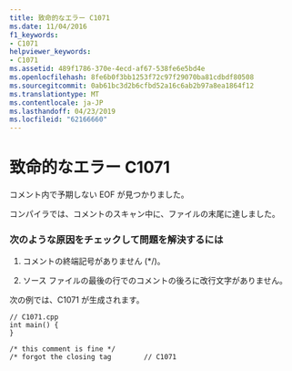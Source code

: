 ```yaml
---
title: 致命的なエラー C1071
ms.date: 11/04/2016
f1_keywords:
- C1071
helpviewer_keywords:
- C1071
ms.assetid: 489f1786-370e-4ecd-af67-538fe6e5bd4e
ms.openlocfilehash: 8fe6b0f3bb1253f72c97f29070ba81cdbdf80508
ms.sourcegitcommit: 0ab61bc3d2b6cfbd52a16c6ab2b97a8ea1864f12
ms.translationtype: MT
ms.contentlocale: ja-JP
ms.lasthandoff: 04/23/2019
ms.locfileid: "62166660"
---
```

# <a name="fatal-error-c1071"></a>致命的なエラー C1071

コメント内で予期しない EOF が見つかりました。

コンパイラでは、コメントのスキャン中に、ファイルの末尾に達しました。

### <a name="to-fix-by-checking-the-following-possible-causes"></a>次のような原因をチェックして問題を解決するには

1. コメントの終端記号がありません (*/)。

1. ソース ファイルの最後の行でのコメントの後ろに改行文字がありません。

次の例では、C1071 が生成されます。

```
// C1071.cpp
int main() {
}

/* this comment is fine */
/* forgot the closing tag        // C1071
```